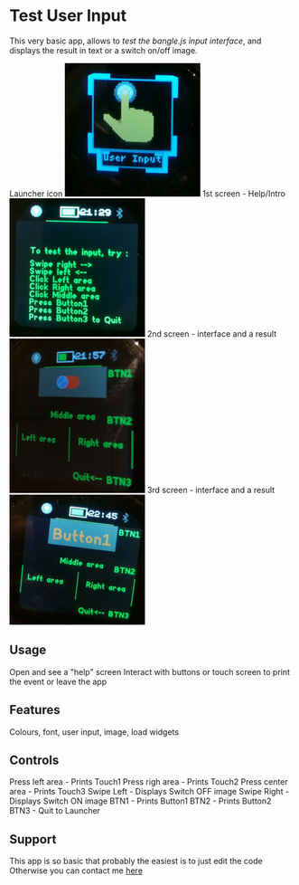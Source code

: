 # Test User Input

This very basic app, allows to *test the bangle.js input interface*, and displays the result in text or a switch on/off image.


Launcher icon
![](testUserInput_ss0.png)
1st screen - Help/Intro
![](testUserInput_ss1.png)
2nd screen - interface and a result
![](testUserInput_ss2.png)
3rd screen - interface and a result
![](testUserInput_ss3.png)


## Usage

Open and see a "help" screen 
Interact with buttons or touch screen to print the event or leave the app

## Features

Colours, font, user input, image, load widgets


## Controls
Press left area - Prints Touch1
Press righ area - Prints Touch2
Press center area - Prints Touch3
Swipe Left - Displays Switch OFF image
Swipe Right - Displays Switch ON image
BTN1 - Prints Button1
BTN2 - Prints Button2
BTN3 - Quit to Launcher


## Support

This app is so basic that probably the easiest is to just edit the code 
Otherwise you can contact me [here](https://github.com/dapgo)